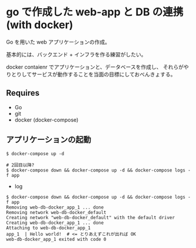 # go で作成した web-app と DB の連携 (with docker)

Go を用いた web アプリケーションの作成。

基本的には、バックエンド + インフラを作る練習がしたい。

docker contaienr でアプリケーションと、データベースを作成し、
それらがやりとりしてサービスが動作することを当面の目標にしておべんきょする。

<!--
## ライブラリ

* GORM (ORM); `github.com/jinzhu/gorm`
* Database driver (mysql); `github.com/go-sql-driver/mysql`
-->

## Requires

* Go
* git
* docker (docker-compose)


## アプリケーションの起動

```shell
$ docker-compose up -d

# 2回目以降?
$ docker-compose down && docker-compose up -d && docker-compose logs -f app
```

* log 

```log
$ docker-compose down && docker-compose up -d && docker-compose logs -f app
Removing web-db-docker_app_1 ... done
Removing network web-db-docker_default
Creating network "web-db-docker_default" with the default driver
Creating web-db-docker_app_1 ... done
Attaching to web-db-docker_app_1
app_1  | Hello world!  # <= とりあえずこれが出れば OK
web-db-docker_app_1 exited with code 0
```
